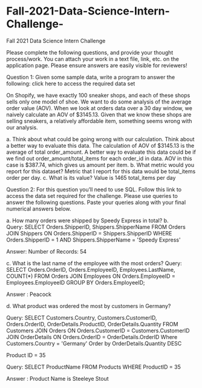 # Fall-2021-Data-Science-Intern-Challenge-
Fall 2021 Data Science Intern Challenge 

Please complete the following questions, and provide your thought process/work. You can attach your work in a text file, link, etc. on the application page. Please ensure answers are easily visible for reviewers!


Question 1: Given some sample data, write a program to answer the following: click here to access the required data set

On Shopify, we have exactly 100 sneaker shops, and each of these shops sells only one model of shoe. We want to do some analysis of the average order value (AOV). When we look at orders data over a 30 day window, we naively calculate an AOV of $3145.13. Given that we know these shops are selling sneakers, a relatively affordable item, something seems wrong with our analysis. 

a.	Think about what could be going wrong with our calculation. Think about a better way to evaluate this data. 
The calculation of AOV of $3145.13 is the average of total order_amount. A better way to evaluate this data could be if we find out order_amount/total_items for each order_id in data. AOV in this case is $387.74, which gives us amount per item.
b.	What metric would you report for this dataset?
Metric that I report for this data would be  total_items order per day.
c.	What is its value?
Value is 1465 total_items per day 


Question 2: For this question you’ll need to use SQL. Follow this link to access the data set required for the challenge. Please use queries to answer the following questions. Paste your queries along with your final numerical answers below.

a.	How many orders were shipped by Speedy Express in total?
b.	
Query:
SELECT Orders.ShipperID, Shippers.ShipperName 
FROM Orders 
JOIN Shippers
ON Orders.ShipperID = Shippers.ShipperID
WHERE Orders.ShipperID = 1 AND Shippers.ShipperName = 'Speedy Express'

Answer: Number of Records: 54

c.	What is the last name of the employee with the most orders?
Query: 
SELECT Orders.OrderID, Orders.EmployeeID, Employees.LastName,
       COUNT(*)
FROM Orders
  JOIN Employees
   ON Orders.EmployeeID = Employees.EmployeeID
GROUP BY Orders.EmployeeID;

Answer : Peacock

d.	What product was ordered the most by customers in Germany?

Query: 
SELECT Customers.Country, Customers.CustomerID, Orders.OrderID, OrderDetails.ProductID, OrderDetails.Quantity
FROM Customers
JOIN Orders
         ON Orders.CustomerID = Customers.CustomerID
JOIN OrderDetails
       ON Orders.OrderID = OrderDetails.OrderID
Where Customers.Country = 'Germany' 
Order by OrderDetails.Quantity DESC

Product ID = 35 

Query:
SELECT ProductName
FROM Products
WHERE ProductID = 35

Answer : Product Name is Steeleye Stout

